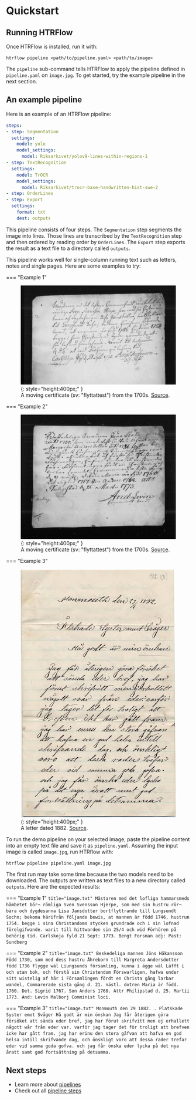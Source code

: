 # Quickstart

## Running HTRFlow

Once HTRFlow is installed, run it with:
```
htrflow pipeline <path/to/pipeline.yaml> <path/to/image>
```
The `pipeline` sub-command tells HTRFlow to apply the pipeline defined in `pipeline.yaml` on `image.jpg`. To get started, try the example pipeline in the next section.

## An example pipeline
Here is an example of an HTRFlow pipeline:
```yaml title="pipeline.yaml"
steps:
- step: Segmentation
  settings:
    model: yolo
    model_settings:
      model: Riksarkivet/yolov9-lines-within-regions-1
- step: TextRecognition
  settings:
    model: TrOCR
    model_settings:
      model: Riksarkivet/trocr-base-handwritten-hist-swe-2
- step: OrderLines
- step: Export
  settings:
    format: txt
    dest: outputs
```
This pipeline consists of four steps. The `Segmentation` step segments the image into lines. Those lines are transcribed by the `TextRecognition` step and then ordered by reading order by `OrderLines`. The `Export` step exports the result as a text file to a directory called `outputs`.

This pipeline works well for single-column running text such as letters, notes and single pages. Here are some examples to try:

=== "Example 1"
    <figure markdown="span">
    ![Grayscale scan of an 18th century handwritten note](../examples/A0062408_00007.jpg){: style="height:400px;" }
    <figcaption>A moving certificate (sv: "flyttattest") from the 1700s. <a href="https://sok.riksarkivet.se/bildvisning/A0062408_00007">Source</a>. </figcaption>
    </figure>

=== "Example 2"
    <figure markdown="span">
    ![Grayscale scan of an 18th century handwritten note](../examples/A0062408_00006.jpg){: style="height:400px;" }
    <figcaption>A moving certificate (sv: "flyttattest") from the 1700s. <a href="https://sok.riksarkivet.se/bildvisning/A0062408_00006">Source</a>. </figcaption>
    </figure>

=== "Example 3"
    <figure markdown="span">
    ![Scan of a late 19th century handwritten letter](../examples/451511_1512_01.jpg){: style="height:400px;" }
    <figcaption>A letter dated 1882. <a href="https://sok.riksarkivet.se/bildvisning/Brev_451511_1512_01">Source</a>. </figcaption>
    </figure>

To run the demo pipeline on your selected image, paste the pipeline content into an empty text file and save it as `pipeline.yaml`. Assuming the input image is called `image.jpg`, run HTRflow with:
```
htrflow pipeline pipeline.yaml image.jpg
```
The first run may take some time because the two models need to be downloaded. The outputs are written as text files to a new directory called `outputs`. Here are the expected results:

=== "Example 1"
    ``` title="image.txt"
    Mästaren med det lofliga hammarsmeds hämbetet bör¬
    römliga Sven Svensson Hjerpe, som med sin hustru rör¬
    bära och dygdesanna Lisa Jansdotter bortflyttrande
    till Lungsundt Sochn; bekoma härifrån följande
    bewis, at mannen är född 1746, hustrun 1754.
    begge i sina Christandoms stycken grundrade och i
    sin lofnad förelgifwande. warit till hittwarden
    sin 25/4 och wid Förhören på behörig tid.
    Carlskoja fyld 21 Sept: 1773. Bengt Forsman
    adj: Past:
    Sundberg
    ```

=== "Example 2"
    ``` title="image.txt"
    Beskedeliga mannen Jöns Håkansson
    Född 1730, som med dess hustru Åhreborn till
    Margreta Andersdotter född 1736 flygge wäl
    Liungsunds församling, kunna i ägge wäl
    Läfft i och utan bok, och förstå sin Christendom
    Förswarligen, hafwa under sitt wistelig af
    här i Församlingen fördt en Christa gång
    larbar wandel, Commarerade sista gång
    d. 21. nästl. dotren Maria är född. 1760.
    Det. Sigrid 1767. Son Anders 1768. Attr
    Philipstad d. 25. Martii 1773.
    And: Levin
    Malborj
    Comminist loci.
    ```

=== "Example 3"
    ``` title="image.txt"
    Monmouth den 29 1882.
    .
    Platskade Syster emot Svåger
    Hå godt är min önskan
    Jag får återigen göra försöket
    att sända eder bref, jag har
    förut skrifvitt men ej erhallett
    någott wår från eder var. varför
    jag tager det för troligt att
    brefven icke har gått fram.
    jag har erinu den stora gåfvan
    att hafva en god helsa intill
    skrifvande dag, och önskligt
    voro att dessa rader trefar
    eder vid samma goda gofva.
    och jag får önska eder lycka
    på det nya åratt samt god
    fortsättning på detsamma.
    ```

## Next steps
- Learn more about [pipelines](pipeline.md)
- Check out all [pipeline steps](../reference/pipeline-steps.md)
